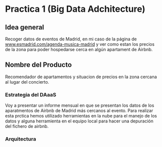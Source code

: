 # Practica 1 (Big Data Adchitecture)
## Idea general
Recoger datos de eventos de Madrid, en mi caso de la página de www.esmadrid.com/agenda-musica-madrid y ver como estan los precios de la zona para poder hospedarse cerca en algún apartament de Airbnb.

## Nombre del Producto
Recomendador de apartamentos y situacion de precios en la zona cercana al lugar del concierto.

### Estrategia del DAaaS
Voy a presentar un informe mensual en que se presentan los datos de los aparatmentos de Airbnb de Madrid más cercanos al evento. Para realizar esta prctica hemos utilizado herramientas en la nube para el manejo de los datos y alguna herramienta en el equipo local para hacer una depuración del fichero de airbnb.

### Arquitectura


